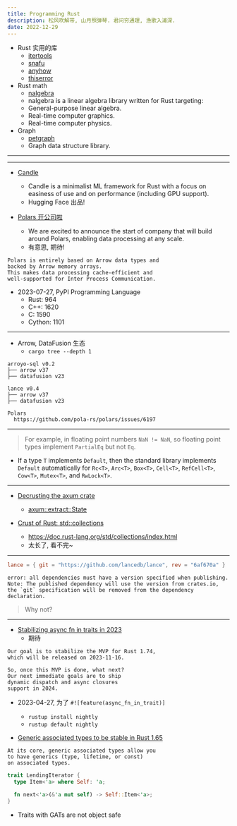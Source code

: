 ```yaml
---
title: Programming Rust
description: 松风吹解带, 山月照弹琴. 君问穷通理, 渔歌入浦深.
date: 2022-12-29
---
```


- Rust 实用的库
  - [itertools](https://github.com/rust-itertools/itertools)
  - [snafu](https://github.com/shepmaster/snafu)
  - [anyhow](https://github.com/dtolnay/anyhow)
  - [thiserror](https://github.com/dtolnay/thiserror)
- Rust math
  - [nalgebra](https://github.com/dimforge/nalgebra)
  - nalgebra is a linear algebra library
    written for Rust targeting:
  - General-purpose linear algebra.
  - Real-time computer graphics.
  - Real-time computer physics.
- Graph
  - [petgraph](https://github.com/petgraph/petgraph)
  - Graph data structure library.

---


---

- [Candle](https://github.com/huggingface/candle)
  - Candle is a minimalist ML framework for Rust
    with a focus on easiness of use and on
    performance (including GPU support).
  - Hugging Face 出品!

- [Polars 开公司啦](https://www.pola.rs/posts/company-announcement/)
  - We are excited to announce the start of company
    that will build around Polars, enabling
    data processing at any scale.
  - 有意思, 期待!

```
Polars is entirely based on Arrow data types and
backed by Arrow memory arrays.
This makes data processing cache-efficient and
well-supported for Inter Process Communication.
```

- 2023-07-27, PyPI Programming Language
  - Rust: 964
  - C++: 1620
  - C: 1590
  - Cython: 1101

---

- Arrow, DataFusion 生态
  - `cargo tree --depth 1`

```
arroyo-sql v0.2
├── arrow v37
├── datafusion v23

lance v0.4
├── arrow v37
├── datafusion v23

Polars
  https://github.com/pola-rs/polars/issues/6197
```

---

> For example, in floating point numbers `NaN != NaN`,
  so floating point types implement `PartialEq`
  but not `Eq`.

- If a type `T` implements `Default`, then the
  standard library implements `Default` automatically
  for `Rc<T>`, `Arc<T>`, `Box<T>`, `Cell<T>`,
  `RefCell<T>`, `Cow<T>`, `Mutex<T>`, and `RwLock<T>`.

---

- [Decrusting the axum crate](https://www.youtube.com/watch?v=Wnb_n5YktO8)
  - [axum::extract::State](https://docs.rs/axum/latest/axum/extract/struct.State.html)

- [Crust of Rust: std::collections](https://www.youtube.com/watch?v=EF3Z4jdD1EQ)
  - https://doc.rust-lang.org/std/collections/index.html
  - 太长了, 看不完~

---

```toml
lance = { git = "https://github.com/lancedb/lance", rev = "6af670a" }
```

```
error: all dependencies must have a version specified when publishing.
Note: The published dependency will use the version from crates.io,
the `git` specification will be removed from the dependency declaration.
```

> Why not?

---

- [Stabilizing async fn in traits in 2023](https://blog.rust-lang.org/inside-rust/2023/05/03/stabilizing-async-fn-in-trait.html)
  - 期待

```
Our goal is to stabilize the MVP for Rust 1.74,
which will be released on 2023-11-16.

So, once this MVP is done, what next?
Our next immediate goals are to ship
dynamic dispatch and async closures
support in 2024.
```

- 2023-04-27, 为了 `#![feature(async_fn_in_trait)]`
  - `rustup install nightly`
  - `rustup default nightly`

- [Generic associated types to be stable in Rust 1.65](https://blog.rust-lang.org/2022/10/28/gats-stabilization.html)

```
At its core, generic associated types allow you
to have generics (type, lifetime, or const)
on associated types.
```

```rust
trait LendingIterator {
  type Item<'a> where Self: 'a;

  fn next<'a>(&'a mut self) -> Self::Item<'a>;
}
```

- Traits with GATs are not object safe
